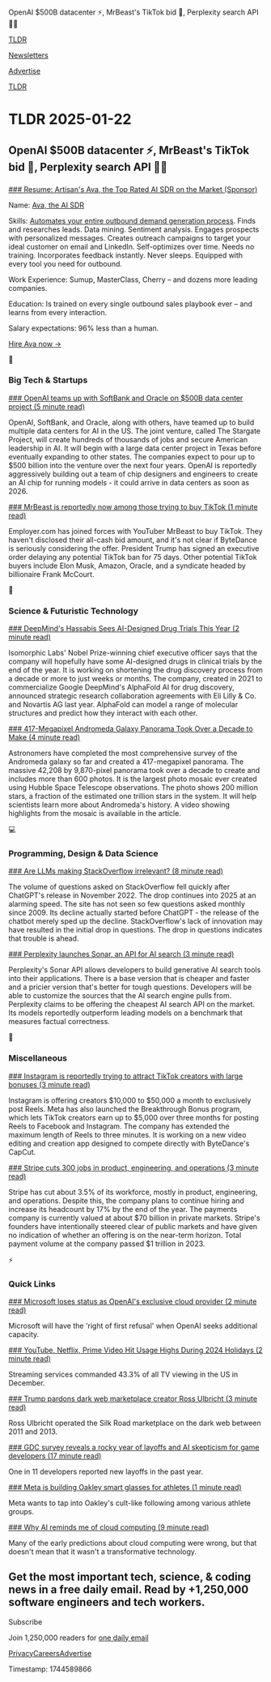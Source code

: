 OpenAI $500B datacenter ⚡, MrBeast's TikTok bid 📱, Perplexity search API 👨‍💻

[TLDR](/)

[Newsletters](/newsletters)

[Advertise](https://advertise.tldr.tech/)

[TLDR](/)

# TLDR 2025-01-22

## OpenAI $500B datacenter ⚡, MrBeast's TikTok bid 📱, Perplexity search API 👨‍💻

### 

[### Resume: Artisan's Ava, the Top Rated AI SDR on the Market (Sponsor)](https://www.artisan.co/ai-sales-agent?utm_campaign=5382742-TLDR%202025&amp;utm_source=sponsored_email)

Name: [Ava, the AI SDR](https://www.artisan.co/ai-sales-agent?utm_campaign=5382742-TLDR%202025&utm_source=sponsored_email)

Skills: [Automates your entire outbound demand generation process](https://www.artisan.co/ai-sales-agent?utm_campaign=5382742-TLDR%202025&utm_source=sponsored_email). Finds and researches leads. Data mining. Sentiment analysis. Engages prospects with personalized messages. Creates outreach campaigns to target your ideal customer on email and LinkedIn. Self-optimizes over time. Needs no training. Incorporates feedback instantly. Never sleeps. Equipped with every tool you need for outbound.

Work Experience: Sumup, MasterClass, Cherry – and dozens more leading companies.

Education: Is trained on every single outbound sales playbook ever – and learns from every interaction.

Salary expectations: 96% less than a human.

[Hire Ava now →](https://www.artisan.co/talk-to-sales?utm_campaign=5382742-TLDR%202025&utm_source=sponsored_email)

📱

### Big Tech & Startups

[### OpenAI teams up with SoftBank and Oracle on $500B data center project (5 minute read)](https://techcrunch.com/2025/01/21/openai-teams-up-with-softbank-and-oracle-on-50b-data-center-project/?utm_source=tldrnewsletter)

OpenAI, SoftBank, and Oracle, along with others, have teamed up to build multiple data centers for AI in the US. The joint venture, called The Stargate Project, will create hundreds of thousands of jobs and secure American leadership in AI. It will begin with a large data center project in Texas before eventually expanding to other states. The companies expect to pour up to $500 billion into the venture over the next four years. OpenAI is reportedly aggressively building out a team of chip designers and engineers to create an AI chip for running models - it could arrive in data centers as soon as 2026.

[### MrBeast is reportedly now among those trying to buy TikTok (1 minute read)](https://techcrunch.com/2025/01/21/mr-beast-is-reportedly-now-among-those-trying-to-buy-tiktok/?utm_source=tldrnewsletter)

Employer.com has joined forces with YouTuber MrBeast to buy TikTok. They haven't disclosed their all-cash bid amount, and it's not clear if ByteDance is seriously considering the offer. President Trump has signed an executive order delaying any potential TikTok ban for 75 days. Other potential TikTok buyers include Elon Musk, Amazon, Oracle, and a syndicate headed by billionaire Frank McCourt.

🚀

### Science & Futuristic Technology

[### DeepMind's Hassabis Sees AI-Designed Drug Trials This Year (2 minute read)](https://www.yahoo.com/news/deepmind-hassabis-sees-ai-designed-152419324.html?utm_source=tldrnewsletter)

Isomorphic Labs' Nobel Prize-winning chief executive officer says that the company will hopefully have some AI-designed drugs in clinical trials by the end of the year. It is working on shortening the drug discovery process from a decade or more to just weeks or months. The company, created in 2021 to commercialize Google DeepMind's AlphaFold AI for drug discovery, announced strategic research collaboration agreements with Eli Lilly & Co. and Novartis AG last year. AlphaFold can model a range of molecular structures and predict how they interact with each other.

[### 417-Megapixel Andromeda Galaxy Panorama Took Over a Decade to Make (4 minute read)](https://petapixel.com/2025/01/16/417-megapixel-andromeda-galaxy-panorama-took-over-a-decade-to-make/?utm_source=tldrnewsletter)

Astronomers have completed the most comprehensive survey of the Andromeda galaxy so far and created a 417-megapixel panorama. The massive 42,208 by 9,870-pixel panorama took over a decade to create and includes more than 600 photos. It is the largest photo mosaic ever created using Hubble Space Telescope observations. The photo shows 200 million stars, a fraction of the estimated one trillion stars in the system. It will help scientists learn more about Andromeda's history. A video showing highlights from the mosaic is available in the article.

💻

### Programming, Design & Data Science

[### Are LLMs making StackOverflow irrelevant? (8 minute read)](https://blog.pragmaticengineer.com/are-llms-making-stackoverflow-irrelevant/?utm_source=tldrnewsletter)

The volume of questions asked on StackOverflow fell quickly after ChatGPT's release in November 2022. The drop continues into 2025 at an alarming speed. The site has not seen so few questions asked monthly since 2009. Its decline actually started before ChatGPT - the release of the chatbot merely sped up the decline. StackOverflow's lack of innovation may have resulted in the initial drop in questions. The drop in questions indicates that trouble is ahead.

[### Perplexity launches Sonar, an API for AI search (3 minute read)](https://techcrunch.com/2025/01/21/perplexity-launches-sonar-an-api-for-ai-search/?utm_source=tldrnewsletter)

Perplexity's Sonar API allows developers to build generative AI search tools into their applications. There is a base version that is cheaper and faster and a pricier version that's better for tough questions. Developers will be able to customize the sources that the AI search engine pulls from. Perplexity claims to be offering the cheapest AI search API on the market. Its models reportedly outperform leading models on a benchmark that measures factual correctness.

🎁

### Miscellaneous

[### Instagram is reportedly trying to attract TikTok creators with large bonuses (3 minute read)](https://www.theverge.com/2025/1/21/24348510/instagram-tiktok-creators-bonuses?utm_source=tldrnewsletter)

Instagram is offering creators $10,000 to $50,000 a month to exclusively post Reels. Meta has also launched the Breakthrough Bonus program, which lets TikTok creators earn up to $5,000 over three months for posting Reels to Facebook and Instagram. The company has extended the maximum length of Reels to three minutes. It is working on a new video editing and creation app designed to compete directly with ByteDance's CapCut.

[### Stripe cuts 300 jobs in product, engineering, and operations (3 minute read)](https://www.cnbc.com/2025/01/21/stripe-cuts-300-jobs-in-product-engineering-and-operations-.html?utm_source=tldrnewsletter)

Stripe has cut about 3.5% of its workforce, mostly in product, engineering, and operations. Despite this, the company plans to continue hiring and increase its headcount by 17% by the end of the year. The payments company is currently valued at about $70 billion in private markets. Stripe's founders have intentionally steered clear of public markets and have given no indication of whether an offering is on the near-term horizon. Total payment volume at the company passed $1 trillion in 2023.

⚡

### Quick Links

[### Microsoft loses status as OpenAI's exclusive cloud provider (2 minute read)](https://www.cnbc.com/2025/01/21/microsoft-loses-status-as-openais-exclusive-cloud-provider.html?utm_source=tldrnewsletter)

Microsoft will have the 'right of first refusal' when OpenAI seeks additional capacity.

[### YouTube, Netflix, Prime Video Hit Usage Highs During 2024 Holidays (2 minute read)](https://www.hollywoodreporter.com/business/business-news/youtube-netflix-prime-video-nielsen-december-2024-gauge-1236113319/?utm_source=tldrnewsletter)

Streaming services commanded 43.3% of all TV viewing in the US in December.

[### Trump pardons dark web marketplace creator Ross Ulbricht (3 minute read)](https://www.npr.org/2025/01/21/nx-s1-5270051/trump-pardons-dark-web-marketplace-creator-ross-ulbricht?utm_source=tldrnewsletter)

Ross Ulbricht operated the Silk Road marketplace on the dark web between 2011 and 2013.

[### GDC survey reveals a rocky year of layoffs and AI skepticism for game developers (17 minute read)](https://venturebeat.com/games/gdc-survey-reveals-a-rocky-year-of-layoffs-and-ai-skepticism-for-game-developers/?utm_source=tldrnewsletter)

One in 11 developers reported new layoffs in the past year.

[### Meta is building Oakley smart glasses for athletes (1 minute read)](https://techcrunch.com/2025/01/21/meta-is-building-oakley-smart-glasses-for-athletes-report/?utm_source=tldrnewsletter)

Meta wants to tap into Oakley's cult-like following among various athlete groups.

[### Why AI reminds me of cloud computing (9 minute read)](https://bitmasonsllc.blogspot.com/2025/01/why-ai-reminds-me-of-cloud-computing.html?utm_source=tldrnewsletter)

Many of the early predictions about cloud computing were wrong, but that doesn't mean that it wasn't a transformative technology.

## Get the most important tech, science, & coding news in a free daily email. Read by +1,250,000 software engineers and tech workers.

Subscribe

Join 1,250,000 readers for [one daily email](/api/latest/tech)

[Privacy](/privacy)[Careers](https://jobs.ashbyhq.com/tldr.tech)[Advertise](/tech/advertise)

Timestamp: 1744589866